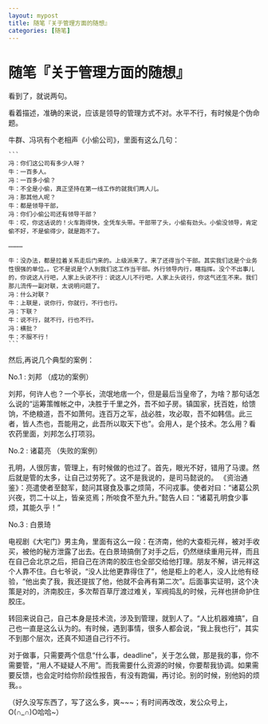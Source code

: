 ```yaml
---
layout: mypost
title: 随笔『关于管理方面的随想』
categories: [随笔]
---
```


# 随笔『关于管理方面的随想』

看到了，就说两句。

看着描述，准确的来说，应该是领导的管理方式不对。水平不行，有时候是个伪命题。

牛群、冯巩有个老相声《小偷公司》，里面有这么几句：

    ```
    冯：你们这公司有多少人呀？
    牛：一百多人。
    冯：一百多小偷？
    牛：不全是小偷，真正坚持在第一线工作的就我们两人儿。
    冯：那其他人呢？
    牛：都是领导干部，
    冯：你们小偷公司还有领导干部？
    牛：哎，你这话说的！火车跑得快，全凭车头带。干部带了头，小偷有劲头。小偷没领导，肯定偷不好，不是偷得少，就是跑不了。

    …………

    牛：没办法，都是拉着关系走后门来的。上级派来了。来了还得当个干部。其实我们这是个业务性很强的单位。。它不是说是个人到我们这工作当干部。外行领导内行，瞎指挥。没个不出事儿的，你说这人行吧，人家上头说不行：说这人儿不行吧，人家上头说行，你这气还生不来。我们那儿流传一副对联，太说明问题了。
    冯：什么对联？
    牛：上联是，说你行，你就行，不行也行。
    冯：下联？
    牛：说不行，就不行，行也不行。
    冯：横批？
    牛：不服不行！
    ```

然后,再说几个典型的案例：

No.1 : 刘邦 （成功的案例）

刘邦，何许人也？一个亭长，流氓地痞一个，但是最后当皇帝了，为啥？那句话怎么说的“运筹策帷帐之中，决胜于千里之外，吾不如子房。镇国家，抚百姓，给馈饷，不绝粮道，吾不如萧何。连百万之军，战必胜，攻必取，吾不如韩信。此三者，皆人杰也，吾能用之，此吾所以取天下也”。会用人，是个技术。怎么用？看农药里面，刘邦怎么打项羽。

No.2 : 诸葛亮 （失败的案例）

孔明，人很厉害，管理上，有时候做的也过了。首先，眼光不好，错用了马谡。然后就是管的太多，让自己过劳死了。这不是我说的，是司马懿说的。
《资治通鉴》：亮遣使者至懿军，懿问其寝食及事之烦简，不问戎事。使者对曰：“诸葛公夙兴夜，罚二十以上，皆亲览焉；所啖食不至九升。”懿告人曰：“诸葛孔明食少事烦，其能久乎！”

No.3 : 白景琦

电视剧《大宅门》男主角，里面有这么一段：在济南，他的大查柜元祥，被对手收买，被他的秘方泄露了出去。在白景琦搞倒了对手之后，仍然继续重用元祥，而且在自己会北京之后，把自己在济南的胶庄也全部交给他打理。朋友不解，讲元祥这个人靠不住。白七爷说，“没人比他更靠得住了”，他是柜上的老人，没人比他有经验，“他出卖了我，我还提拔了他，他就不会再有第二次”。后面事实证明，这个决策是对的，济南胶庄，多次帮百草厅渡过难关，军阀捣乱的时候，元祥也拼命护住胶庄。

转回来说自己，自己本身是技术流，涉及到管理，就到人了。“人比机器难搞”，自己也一直是这么认为的。有时候，遇到事情，很多人都会说，“我上我也行”，其实不到那个层次，还真不知道自己行不行。

对于做事，只需要两个信息“什么事，deadline”，关于怎么做，那是我的事，你不需要管，“用人不疑疑人不用”。而我需要什么资源的时候，你要帮我协调。如果需要反馈，也会定时给你阶段性报告，有没有跑偏，再讨论。别的时候，别他妈的烦我。。

（好久没写东西了，写了这么多，爽~~~；有时间再改改，发公众号上，O(∩_∩)O哈哈~）